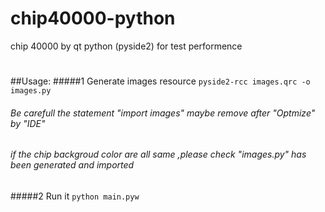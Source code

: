 # chip40000-python
chip 40000 by qt python (pyside2) for test performence
#
##Usage:
#####1 Generate images resource
`pyside2-rcc images.qrc -o images.py`
###### Be carefull the statement "import images" maybe remove after "Optmize" by "IDE"
###### if the chip backgroud color are all same ,please check "images.py" has been generated and imported
#####2 Run it
`python main.pyw`

